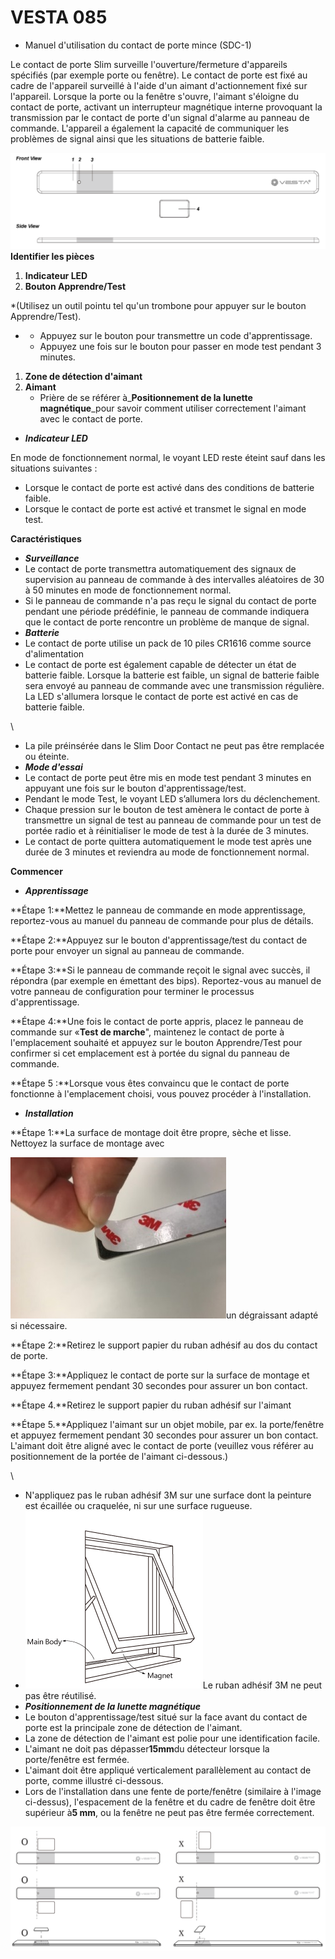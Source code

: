 # VESTA 085

-   Manuel d'utilisation du contact de porte mince (SDC-1)

Le contact de porte Slim surveille l'ouverture/fermeture d'appareils spécifiés (par exemple porte ou fenêtre). Le contact de porte est fixé au cadre de l'appareil surveillé à l'aide d'un aimant d'actionnement fixé sur l'appareil. Lorsque la porte ou la fenêtre s'ouvre, l'aimant s'éloigne du contact de porte, activant un interrupteur magnétique interne provoquant la transmission par le contact de porte d'un signal d'alarme au panneau de commande. L'appareil a également la capacité de communiquer les problèmes de signal ainsi que les situations de batterie faible.

![](<.gitbook/assets/0 (14).png>)**Identifier les pièces**

1.  **Indicateur LED**
2.  **Bouton Apprendre/Test**

\*(Utilisez un outil pointu tel qu'un trombone pour appuyer sur le bouton Apprendre/Test).

-   -   Appuyez sur le bouton pour transmettre un code d'apprentissage.
    -   Appuyez une fois sur le bouton pour passer en mode test pendant 3 minutes.

1.  **Zone de détection d'aimant**
2.  **Aimant**
    -   Prière de se référer à_**Positionnement de la lunette magnétique**_pour savoir comment utiliser correctement l'aimant avec le contact de porte.

-   _**Indicateur LED**_

En mode de fonctionnement normal, le voyant LED reste éteint sauf dans les situations suivantes :

-   Lorsque le contact de porte est activé dans des conditions de batterie faible.
-   Lorsque le contact de porte est activé et transmet le signal en mode test.

**Caractéristiques**

-   _**Surveillance**_
-   Le contact de porte transmettra automatiquement des signaux de supervision au panneau de commande à des intervalles aléatoires de 30 à 50 minutes en mode de fonctionnement normal.
-   Si le panneau de commande n'a pas reçu le signal du contact de porte pendant une période prédéfinie, le panneau de commande indiquera que le contact de porte rencontre un problème de manque de signal.
-   _**Batterie**_
-   Le contact de porte utilise un pack de 10 piles CR1616 comme source d'alimentation
-   Le contact de porte est également capable de détecter un état de batterie faible. Lorsque la batterie est faible, un signal de batterie faible sera envoyé au panneau de commande avec une transmission régulière. La LED s'allumera lorsque le contact de porte est activé en cas de batterie faible.

\\<Note>

-   La pile préinsérée dans le Slim Door Contact ne peut pas être remplacée ou éteinte.
-   _**Mode d'essai**_
-   Le contact de porte peut être mis en mode test pendant 3 minutes en appuyant une fois sur le bouton d'apprentissage/test.
-   Pendant le mode Test, le voyant LED s’allumera lors du déclenchement.
-   Chaque pression sur le bouton de test amènera le contact de porte à transmettre un signal de test au panneau de commande pour un test de portée radio et à réinitialiser le mode de test à la durée de 3 minutes.
-   Le contact de porte quittera automatiquement le mode test après une durée de 3 minutes et reviendra au mode de fonctionnement normal.

**Commencer**

-   _**Apprentissage**_

**Étape 1:**Mettez le panneau de commande en mode apprentissage, reportez-vous au manuel du panneau de commande pour plus de détails.

**Étape 2:**Appuyez sur le bouton d'apprentissage/test du contact de porte pour envoyer un signal au panneau de commande.

**Étape 3:**Si le panneau de commande reçoit le signal avec succès, il répondra (par exemple en émettant des bips). Reportez-vous au manuel de votre panneau de configuration pour terminer le processus d'apprentissage.

**Étape 4:**Une fois le contact de porte appris, placez le panneau de commande sur «**Test de marche**", maintenez le contact de porte à l'emplacement souhaité et appuyez sur le bouton Apprendre/Test pour confirmer si cet emplacement est à portée du signal du panneau de commande.

**Étape 5 :**Lorsque vous êtes convaincu que le contact de porte fonctionne à l'emplacement choisi, vous pouvez procéder à l'installation.

-   _**Installation**_

**Étape 1:**La surface de montage doit être propre, sèche et lisse. Nettoyez la surface de montage avec

![](<.gitbook/assets/1 (8) (1).jpeg>)un dégraissant adapté si nécessaire.

**Étape 2:**Retirez le support papier du ruban adhésif au dos du contact de porte.

**Étape 3:**Appliquez le contact de porte sur la surface de montage et appuyez fermement pendant 30 secondes pour assurer un bon contact.

**Étape 4.**Retirez le support papier du ruban adhésif sur l'aimant

**Étape 5.**Appliquez l'aimant sur un objet mobile, par ex. la porte/fenêtre et appuyez fermement pendant 30 secondes pour assurer un bon contact. L'aimant doit être aligné avec le contact de porte (veuillez vous référer au positionnement de la portée de l'aimant ci-dessous.)

\\<Note>

-   N'appliquez pas le ruban adhésif 3M sur une surface dont la peinture est écaillée ou craquelée, ni sur une surface rugueuse.
-   ![C:\\Users\\c0982\\Desktop\\影像\\SDC-1_0622_03.png](<.gitbook/assets/2 (23).png>)Le ruban adhésif 3M ne peut pas être réutilisé.
-   _**Positionnement de la lunette magnétique**_
-   Le bouton d'apprentissage/test situé sur la face avant du contact de porte est la principale zone de détection de l'aimant.
-   La zone de détection de l'aimant est polie pour une identification facile.
-   L'aimant ne doit pas dépasser**15mm**du détecteur lorsque la porte/fenêtre est fermée.
-   L'aimant doit être appliqué verticalement parallèlement au contact de porte, comme illustré ci-dessous.
-   Lors de l'installation dans une fente de porte/fenêtre (similaire à l'image ci-dessus), l'espacement de la fenêtre et du cadre de fenêtre doit être supérieur à**5 mm**, ou la fenêtre ne peut pas être fermée correctement.

![](<.gitbook/assets/3 (22).png>)

